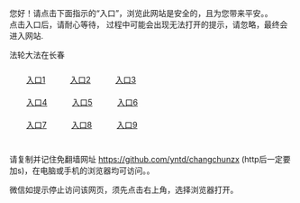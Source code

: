您好！请点击下面指示的“入口”，浏览此网站是安全的，且为您带来平安。。 <br/>
点击入口后，请耐心等待， 过程中可能会出现无法打开的提示，请忽略，最终会进入网站. </br>

法轮大法在长春<br/>
<div style="padding:10px"><a style="margin:20px" target="_blank" href="https://d2l3sw4ybwyjyc.cloudfront.net/2Qpsp?uozxqug" id="ccLink1" rel="nofollow">入口1</a> <a target="_blank" style="margin:20px" href="https://d1s88rk2dlk8fp.cloudfront.net/2Qpsp?klazzzc" id="ccLink2" rel="nofollow">入口2</a> <a style="margin:20px" target="_blank" href="https://d139uq9srmrkp6.cloudfront.net/2Qpsp?pdolsen" id="ccLink3" rel="nofollow">入口3</a></div>

<div style="padding:10px" ><a style="margin:20px" target="_blank" href="https://d2l3sw4ybwyjyc.cloudfront.net/2Qpsp?uozxqug" id="ccLink4" rel="nofollow">入口4</a> <a style="margin:20px" href="https://d1s88rk2dlk8fp.cloudfront.net/2Qpsp?klazzzc" target="_blank" id="ccLink5" rel="nofollow">入口5</a> <a style="margin:20px" href="https://d139uq9srmrkp6.cloudfront.net/2Qpsp?pdolsen" target="_blank" id="ccLink6" rel="nofollow">入口6</a></div>

<div style="padding:10px"><a style="margin:20px" target="_blank" href="https://d2l3sw4ybwyjyc.cloudfront.net/2Qpsp?uozxqug" id="ccLink7" rel="nofollow">入口7</a> <a style="margin:20px" href="https://d1s88rk2dlk8fp.cloudfront.net/2Qpsp?klazzzc" target="_blank" id="ccLink8" rel="nofollow">入口8</a> <a style="margin:20px" target="_blank" href="https://d139uq9srmrkp6.cloudfront.net/2Qpsp?pdolsen" id="ccLink9" rel="nofollow">入口9</a></div>

<br/>



请复制并记住免翻墙网址 https://github.com/yntd/changchunzx (http后一定要加s)，在电脑或手机的浏览器均可访问。。<br/>

微信如提示停止访问该网页，须先点击右上角，选择浏览器打开。
